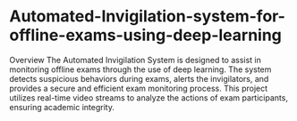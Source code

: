 # Automated-Invigilation-system-for-offline-exams-using-deep-learning
Overview
The Automated Invigilation System is designed to assist in monitoring offline exams through the use of deep learning.
The system detects suspicious behaviors during exams, alerts the invigilators, and provides a secure and efficient exam monitoring process. 
This project utilizes real-time video streams to analyze the actions of exam participants, ensuring academic integrity.
